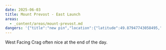 ```yaml
---
date: 2025-06-03
title: Mount Prevost - East Launch
areas:
  - _content/areas/mount-prevost.md
dangers: '{"title":"new pin","location":{"latitude":49.87947743058495,"longitude":-125.6644856059931,"elevation":207.88035728255778},"view":{"latitude":49.38297996892141,"longitude":-125.05314302989999,"height":159479.20090013876,"heading":359.9999999999999,"pitch":-90,"roll":0}}'
---
```

West Facing Crag often nice at the end of the day.